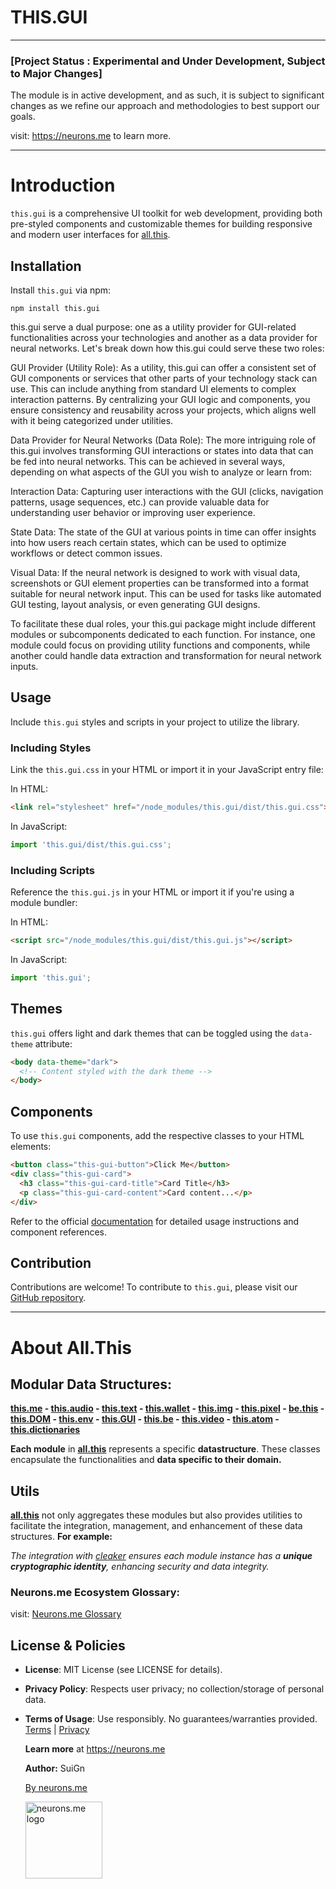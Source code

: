 # THIS.GUI

-----------

### [Project Status : Experimental and Under Development, Subject to Major Changes]

The module is in active development, and as such, it is subject to significant changes as we refine our approach and methodologies to best support our goals.

visit: https://neurons.me to learn more.

----------

# Introduction

`this.gui` is a comprehensive UI toolkit for web development, providing both pre-styled components and customizable themes for building responsive and modern user interfaces for [all.this](neurons.me/this).

## Installation

Install `this.gui` via npm:

```shell
npm install this.gui
```

this.gui serve a dual purpose: one as a utility provider for GUI-related functionalities across your technologies and another as a data provider for neural networks. Let's break down how this.gui could serve these two roles:

GUI Provider (Utility Role): As a utility, this.gui can offer a consistent set of GUI components or services that other parts of your technology stack can use. This can include anything from standard UI elements to complex interaction patterns. By centralizing your GUI logic and components, you ensure consistency and reusability across your projects, which aligns well with it being categorized under utilities.

Data Provider for Neural Networks (Data Role): The more intriguing role of this.gui involves transforming GUI interactions or states into data that can be fed into neural networks. This can be achieved in several ways, depending on what aspects of the GUI you wish to analyze or learn from:

Interaction Data: Capturing user interactions with the GUI (clicks, navigation patterns, usage sequences, etc.) can provide valuable data for understanding user behavior or improving user experience.

State Data: The state of the GUI at various points in time can offer insights into how users reach certain states, which can be used to optimize workflows or detect common issues.

Visual Data: If the neural network is designed to work with visual data, screenshots or GUI element properties can be transformed into a format suitable for neural network input. This can be used for tasks like automated GUI testing, layout analysis, or even generating GUI designs.

To facilitate these dual roles, your this.gui package might include different modules or subcomponents dedicated to each function. For instance, one module could focus on providing utility functions and components, while another could handle data extraction and transformation for neural network inputs.

## Usage
Include `this.gui` styles and scripts in your project to utilize the library.

### Including Styles
Link the `this.gui.css` in your HTML or import it in your JavaScript entry file:

In HTML:
```html
<link rel="stylesheet" href="/node_modules/this.gui/dist/this.gui.css">
```

In JavaScript:
```javascript
import 'this.gui/dist/this.gui.css';
```

### Including Scripts
Reference the `this.gui.js` in your HTML or import it if you're using a module bundler:

In HTML:
```html
<script src="/node_modules/this.gui/dist/this.gui.js"></script>
```

In JavaScript:
```javascript
import 'this.gui';
```

## Themes
`this.gui` offers light and dark themes that can be toggled using the `data-theme` attribute:
```html
<body data-theme="dark">
  <!-- Content styled with the dark theme -->
</body>
```

## Components
To use `this.gui` components, add the respective classes to your HTML elements:

```html
<button class="this-gui-button">Click Me</button>
<div class="this-gui-card">
  <h3 class="this-gui-card-title">Card Title</h3>
  <p class="this-gui-card-content">Card content...</p>
</div>
```

Refer to the official [documentation](https://suign.github.io/GUI) for detailed usage instructions and component references.

## Contribution

Contributions are welcome! To contribute to `this.gui`, please visit our [GitHub repository](https://github.com/suiGn/GUI).



----------

# About All.This

## Modular Data Structures:

**[this.me](https://suign.github.io/this.me)  - [this.audio](https://suign.github.io/this.audio) - [this.text](https://suign.github.io/this.text) - [this.wallet](https://suign.github.io/this.wallet) - [this.img](https://suign.github.io/this.img) - [this.pixel](https://suign.github.io/Pixels) - [be.this](https://suign.github.io/be.this) - [this.DOM](https://suign.github.io/this.DOM) - [this.env](https://suign.github.io/this.env/) - [this.GUI](https://suign.github.io/this.GUI) - [this.be](https://suign.github.io/this.be) - [this.video](https://suign.github.io/this.video) - [this.atom](https://suign.github.io/this.atom) - [this.dictionaries](https://suign.github.io/this.dictionaries/)**

**Each module** in **[all.this](https://neurons.me/all-this)** represents a specific **datastructure**. These classes encapsulate the functionalities and **data specific to their domain.**

## **Utils**

**[all.this](https://neurons.me/all-this)** not only aggregates these modules but also provides utilities to facilitate the integration, management, and enhancement of these data structures. **For example:**

*The integration with [cleaker](https://suign.github.io/cleaker/) ensures each module instance has a **unique cryptographic identity**, enhancing security and data integrity.*

### Neurons.me Ecosystem Glossary:

visit: [Neurons.me Glossary](https://suign.github.io/neurons.me/Glossary) 

## License & Policies

- **License**: MIT License (see LICENSE for details).

- **Privacy Policy**: Respects user privacy; no collection/storage of personal data.

- **Terms of Usage**: Use responsibly. No guarantees/warranties provided. [Terms](https://www.neurons.me/terms-of-use) | [Privacy](https://www.neurons.me/privacy-policy)

  **Learn more** at https://neurons.me

  **Author:** SuiGn

  [By neurons.me](https://neurons.me)

  <img src="https://suign.github.io/neurons.me/neurons_logo.png" alt="neurons.me logo" width="123" height="123" style="width123px; height:123px;">

